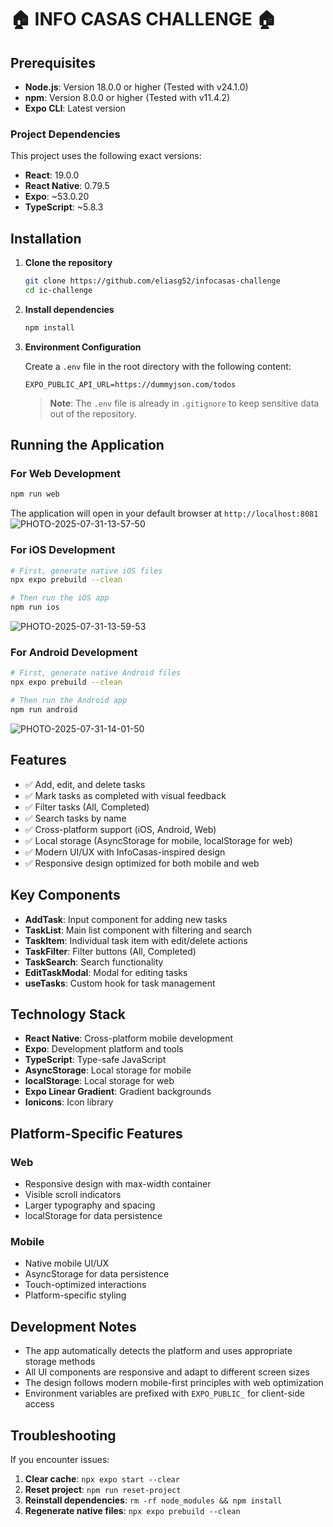 # 🏠 INFO CASAS CHALLENGE 🏠

## Prerequisites

- **Node.js**: Version 18.0.0 or higher (Tested with v24.1.0)
- **npm**: Version 8.0.0 or higher (Tested with v11.4.2)
- **Expo CLI**: Latest version

### Project Dependencies

This project uses the following exact versions:

- **React**: 19.0.0
- **React Native**: 0.79.5
- **Expo**: ~53.0.20
- **TypeScript**: ~5.8.3

## Installation

1. **Clone the repository**

   ```bash
   git clone https://github.com/eliasg52/infocasas-challenge
   cd ic-challenge
   ```

2. **Install dependencies**

   ```bash
   npm install
   ```

3. **Environment Configuration**

   Create a `.env` file in the root directory with the following content:

   ```
   EXPO_PUBLIC_API_URL=https://dummyjson.com/todos
   ```

   > **Note**: The `.env` file is already in `.gitignore` to keep sensitive data out of the repository.

## Running the Application

### For Web Development

```bash
npm run web
```
The application will open in your default browser at `http://localhost:8081`
![PHOTO-2025-07-31-13-57-50](https://github.com/user-attachments/assets/4b72bf7c-6841-4492-985e-619bb2554396)

### For iOS Development

```bash
# First, generate native iOS files
npx expo prebuild --clean

# Then run the iOS app
npm run ios
```
![PHOTO-2025-07-31-13-59-53](https://github.com/user-attachments/assets/fea4e89f-edb4-488f-801f-e049af7b1638)

### For Android Development

```bash
# First, generate native Android files
npx expo prebuild --clean

# Then run the Android app
npm run android
```
![PHOTO-2025-07-31-14-01-50](https://github.com/user-attachments/assets/cb0c1fab-491b-4aa0-9d94-8155799566c0)


## Features

- ✅ Add, edit, and delete tasks
- ✅ Mark tasks as completed with visual feedback
- ✅ Filter tasks (All, Completed)
- ✅ Search tasks by name
- ✅ Cross-platform support (iOS, Android, Web)
- ✅ Local storage (AsyncStorage for mobile, localStorage for web)
- ✅ Modern UI/UX with InfoCasas-inspired design
- ✅ Responsive design optimized for both mobile and web

## Key Components

- **AddTask**: Input component for adding new tasks
- **TaskList**: Main list component with filtering and search
- **TaskItem**: Individual task item with edit/delete actions
- **TaskFilter**: Filter buttons (All, Completed)
- **TaskSearch**: Search functionality
- **EditTaskModal**: Modal for editing tasks
- **useTasks**: Custom hook for task management

## Technology Stack

- **React Native**: Cross-platform mobile development
- **Expo**: Development platform and tools
- **TypeScript**: Type-safe JavaScript
- **AsyncStorage**: Local storage for mobile
- **localStorage**: Local storage for web
- **Expo Linear Gradient**: Gradient backgrounds
- **Ionicons**: Icon library

## Platform-Specific Features

### Web

- Responsive design with max-width container
- Visible scroll indicators
- Larger typography and spacing
- localStorage for data persistence

### Mobile

- Native mobile UI/UX
- AsyncStorage for data persistence
- Touch-optimized interactions
- Platform-specific styling

## Development Notes

- The app automatically detects the platform and uses appropriate storage methods
- All UI components are responsive and adapt to different screen sizes
- The design follows modern mobile-first principles with web optimization
- Environment variables are prefixed with `EXPO_PUBLIC_` for client-side access

## Troubleshooting

If you encounter issues:

1. **Clear cache**: `npx expo start --clear`
2. **Reset project**: `npm run reset-project`
3. **Reinstall dependencies**: `rm -rf node_modules && npm install`
4. **Regenerate native files**: `npx expo prebuild --clean`
